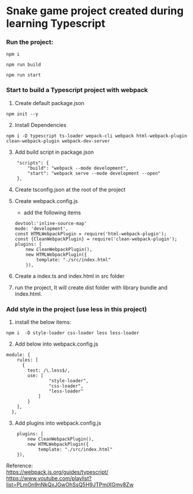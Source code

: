 # Snake game project created during learning Typescript

### Run the project:
```
npm i

npm run build

npm run start
```
### Start to build a Typescript project with webpack

1. Create default package.json
```
npm init --y
```
2. Install Dependencies
```
npm i -D typescript ts-loader wepack-cli webpack html-webpack-plugin clean-webpack-plugin webpack-dev-server
```
3. Add build script in package.json
```
    "scripts": {
        "build": "webpack --mode development",
        "start": "webpack serve --mode development --open"
    },
```
4. Create tsconfig.json at the root of the project

5. Create webpack.config.js
    - add the following items
    ```
    devtool:'inline-source-map'
    mode: 'development',
    const HTMLWebpackPlugin = require('html-webpack-plugin');
    const {CleanWebpackPlugin} = require('clean-webpack-plugin');
    plugins: [
        new CleanWebpackPlugin(),
        new HTMLWebpackPlugin({
            template: "./src/index.html"
        }),
    ```
6. Create a index.ts and index.html in src folder

7. run the project, It will create dist folder with library bundle and index.html.


### Add style in the project (use less in this project)

1. install the below items:
```
npm i  -D style-loader css-loader less less-loader
```

2. Add below into webpack.config.js
```
module: {
    rules: [
      {
        test: /\.less$/,
        use: [
                "style-loader",
                "css-loader",
                "less-loader"
            ]
        }
    ],
  },
```
3. Add plugins into webpack.config.js
```
    plugins: [
        new CleanWebpackPlugin(),
        new HTMLWebpackPlugin({
            template: "./src/index.html"
    }),
```

Reference:\
    https://webpack.js.org/guides/typescript/ \
    https://www.youtube.com/playlist?list=PLmOn9nNkQxJGwOhSsQ5H9JTPmiXGmy8Zw